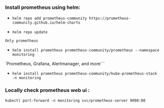 ### Install prometheus using helm:

- ```helm repo add prometheus-community https://prometheus-community.github.io/helm-charts```

  
- ```helm repo update```


`Only prometheus`

- ```helm install prometheus prometheus-community/prometheus --namespace monitoring```

`Prometheus, Grafana, Alertmanager, and more```

- ```helm install prometheus prometheus-community/kube-prometheus-stack -n monitoring```


### Locally check prometheus web ui :
```kubectl port-forward -n monitoring svc/prometheus-server 9090:80```
